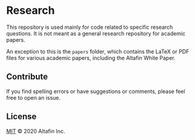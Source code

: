 # Research

 This repository is used mainly for code related to specific research questions. It is not meant as a general research repository for academic papers.

 An exception to this is the `papers` folder, which contains the LaTeX or PDF files for various academic papers, including the Altafin White Paper.

 ## Contribute

 If you find spelling errors or have suggestions or comments, please feel free to open an issue.

 ## License

 [MIT](LICENSE) © 2020 Altafin Inc.
